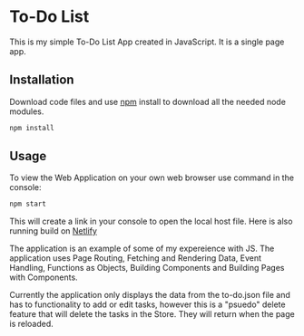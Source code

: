 # To-Do List

This is my simple To-Do List App created in JavaScript.
It is a single page app.

## Installation

Download code files and use [npm](https://docs.npmjs.com/downloading-and-installing-node-js-and-npm) install to download all the needed node modules.

```bash
npm install
```

## Usage

To view the Web Application on your own web browser use command in the console:

```bash
npm start
```

This will create a link in your console to open the local host file. Here is also running build on [Netlify](https://objective-clarke-4cf2af.netlify.app)

The application is an example of some of my expereience with JS. The application uses Page Routing, Fetching and Rendering Data, Event Handling, Functions as Objects, Building Components and Building Pages with Components.  

Currently the application only displays the data from the to-do.json file and has to functionality to add or edit tasks, however this is a "psuedo" delete feature that will delete the tasks in the Store. They will return when the page is reloaded.

